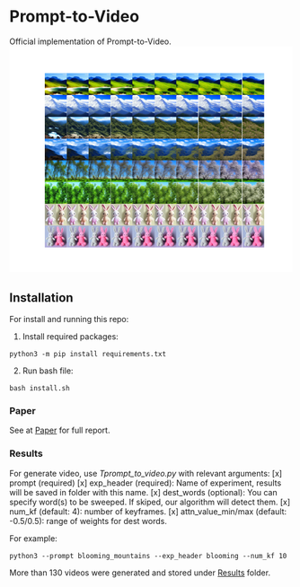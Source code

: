 # Prompt-to-Video
Official implementation of Prompt-to-Video.
![p2v_images](p2v_images.png)

## Installation
For install and running this repo:

1. Install required packages:
```
python3 -m pip install requirements.txt
```

2. Run bash file:
 ```
bash install.sh
```

### Paper
See at [Paper](https://colab.research.google.com/drive/1eIVgC8H8Ftmv0AliiLAv0U_GQgRugi28) for full report.

### Results
For generate video, use *Tprompt_to_video.py* with relevant arguments:
	[x] prompt (required)
	[x] exp_header (required): Name of experiment, results will be saved in folder with this name.
	[x] dest_words (optional): You can specify word(s) to be sweeped. If skiped, our algorithm will detect them.
	[x] num_kf (default: 4): number of keyframes.
	[x] attn_value_min/max (default: -0.5/0.5): range of weights for dest words.
	
For example:
 ```
python3 --prompt blooming_mountains --exp_header blooming --num_kf 10
```
More than 130 videos were generated and stored under [Results](https://github.com/00itamarts00/SweepedDescriptors/tree/main/results) folder.